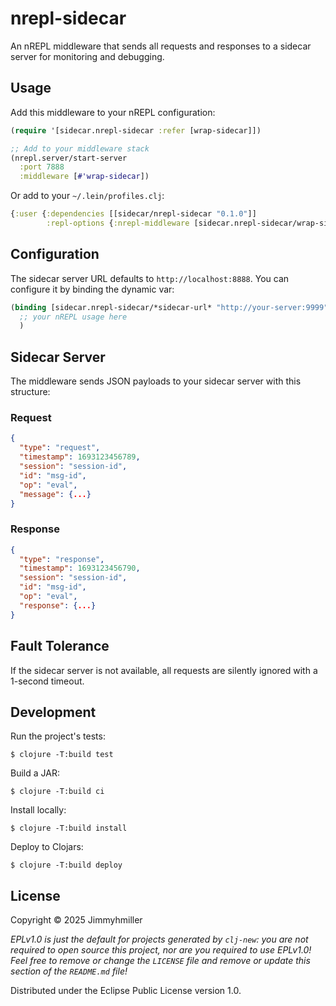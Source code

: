 # nrepl-sidecar

An nREPL middleware that sends all requests and responses to a sidecar server for monitoring and debugging.

## Usage

Add this middleware to your nREPL configuration:

```clojure
(require '[sidecar.nrepl-sidecar :refer [wrap-sidecar]])

;; Add to your middleware stack
(nrepl.server/start-server
  :port 7888
  :middleware [#'wrap-sidecar])
```

Or add to your `~/.lein/profiles.clj`:

```clojure
{:user {:dependencies [[sidecar/nrepl-sidecar "0.1.0"]]
        :repl-options {:nrepl-middleware [sidecar.nrepl-sidecar/wrap-sidecar]}}}
```

## Configuration

The sidecar server URL defaults to `http://localhost:8888`. You can configure it by binding the dynamic var:

```clojure
(binding [sidecar.nrepl-sidecar/*sidecar-url* "http://your-server:9999"]
  ;; your nREPL usage here
  )
```

## Sidecar Server

The middleware sends JSON payloads to your sidecar server with this structure:

### Request
```json
{
  "type": "request",
  "timestamp": 1693123456789,
  "session": "session-id",
  "id": "msg-id",  
  "op": "eval",
  "message": {...}
}
```

### Response
```json
{
  "type": "response",
  "timestamp": 1693123456790,
  "session": "session-id",
  "id": "msg-id",
  "op": "eval",
  "response": {...}
}
```

## Fault Tolerance

If the sidecar server is not available, all requests are silently ignored with a 1-second timeout.

## Development

Run the project's tests:

    $ clojure -T:build test

Build a JAR:

    $ clojure -T:build ci

Install locally:

    $ clojure -T:build install

Deploy to Clojars:

    $ clojure -T:build deploy

## License

Copyright © 2025 Jimmyhmiller

_EPLv1.0 is just the default for projects generated by `clj-new`: you are not_
_required to open source this project, nor are you required to use EPLv1.0!_
_Feel free to remove or change the `LICENSE` file and remove or update this_
_section of the `README.md` file!_

Distributed under the Eclipse Public License version 1.0.
